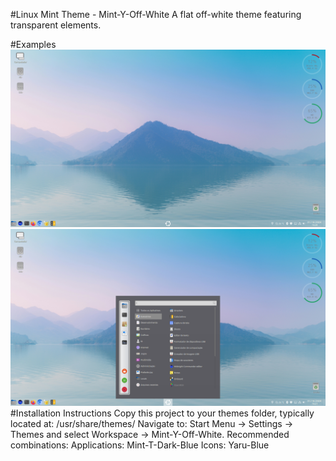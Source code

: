 #Linux Mint Theme - Mint-Y-Off-White
   A flat off-white theme featuring transparent elements.

#Examples
![Alt text](Examples/Example_1.png)
![Alt text](Examples/Example_2.png)
#Installation Instructions
  Copy this project to your themes folder, typically located at: /usr/share/themes/
  Navigate to: Start Menu -> Settings -> Themes and select Workspace -> Mint-Y-Off-White.
  Recommended combinations:
  Applications:   Mint-T-Dark-Blue
  Icons:          Yaru-Blue
